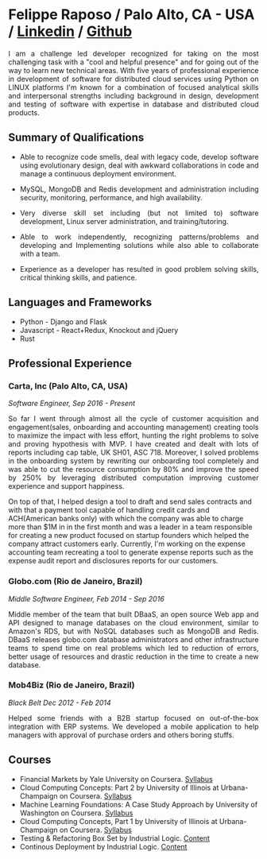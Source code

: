 Felippe Raposo / Palo Alto, CA - USA  / [Linkedin](https://www.linkedin.com/in/felippe-da-motta-raposo-88aa0562/) / [Github](https://github.com/felippemr)
==========================================================================================================
<p align="justify">
  I am a challenge led developer recognized for taking on the most challenging task with a "cool and helpful presence" and for going out of the way to learn new technical areas. With five years of professional experience in development of software for distributed cloud services using Python on LINUX platforms I'm known for a combination of focused analytical skills and interpersonal strengths including background in design, development and testing of software with expertise in database and distributed cloud products.
</p>

Summary of Qualifications
-------------------------
<ul>
  <li>
    <p align="justify">
      Able to recognize code smells, deal with legacy code, develop software using 
      evolutionary design, deal with awkward collaborations in code and manage a 
      continuous deployment environment.
    </p>
  </li>
  <li>
    <p align="justify">
      MySQL, MongoDB and Redis development and administration including security,
      monitoring, performance, and high availability.
    </p>
  </li>
  <li>
    <p align="justify">
      Very diverse skill set including (but not limited to) software development,
      Linux server administration, and training/tutoring.
    </p>
  </li>
  <li>
    <p align="justify">
      Able to work independently, recognizing patterns/problems and developing and
      Implementing solutions while also able to collaborate with a team.
    </p>
  </li>
  <li>
    <p align="justify">
      Experience as a developer has resulted in good problem solving skills, 
      critical thinking skills, and patience.
    </p>
  </li>
</ul>

Languages and Frameworks
-----------------
* Python - Django and Flask
* Javascript - React+Redux, Knockout and jQuery
* Rust

Professional Experience
-----------------------
### Carta, Inc (Palo Alto, CA, USA)

_Software Engineer, Sep 2016 - Present_
<p align="justify">
  So far I went through almost all the cycle of customer acquisition and engagement(sales, onboarding and accounting management) creating tools to maximize the impact with less effort, hunting the right problems to solve and proving hypothesis with MVP. I have created and dealt with lots of reports including cap table, UK SH01, ASC 718. Moreover, I solved problems in the onboarding system by rewriting our onboarding tool completely and was able to cut the resource consumption by 80% and improve the speed by 250% by leveraging distributed computation improving customer experience and support happiness.
  
  On top of that, I helped design a tool to draft and send sales contracts and with that a payment tool capable of handling credit cards and ACH(American banks only) with which the company was able to charge more than $1M in in the first month and was a leader in a team responsible for creating a new product focused on startup founders which helped the company attract customers early. Currently, I'm working on the expense accounting team recreating a tool to generate expense reports such as the expense audit report and disclosures reports for our customers.
</p>

### Globo.com (Rio de Janeiro, Brazil)

_Middle Software Engineer, Feb 2014 - Sep 2016_
<p align="justify">
  Middle member of the team that built DBaaS, an open source
  Web app and API designed to manage databases on the cloud environment, 
  similar to Amazon's RDS, but with NoSQL databases such as MongoDB and Redis. DBaaS releases globo.com database administrators and other infrastructure teams 
  to spend time on real problems which led to reduction of errors, better usage of 
  resources and drastic reduction in the time to create a new database.
</p>

### Mob4Biz (Rio de Janeiro, Brazil)

_Black Belt Dec 2012 - Feb 2014_
<p align="justify">
  Helped some friends with a B2B startup focused on out-of-the-box integration with ERP systems. 
  We developed a mobile application to help managers with approval of purchase orders and others boring stuffs.
</p>

Courses
----------------------------

* Financial Markets by Yale University on Coursera. [Syllabus](https://www.coursera.org/learn/financial-markets-global/)
* Cloud Computing Concepts: Part 2 by University of Illinois at Urbana-Champaign on Coursera. [Syllabus](https://www.coursera.org/learn/cloud-computing)
* Machine Learning Foundations: A Case Study Approach by University of Washington on Coursera. [Syllabus](https://www.coursera.org/learn/ml-foundations)
* Cloud Computing Concepts, Part 1 by University of Illinois at Urbana-Champaign on Coursera. [Syllabus](https://www.coursera.org/learn/cloud-computing-2)
* Testing & Refactoring Box Set by Industrial Logic. [Content](https://elearning.industriallogic.com/gh/submit?Action=AlbumContentsAction&album=trw&devLanguage=Java)
* Continous Deployment by Industrial Logic. [Content](https://elearning.industriallogic.com/gh/submit?Action=AlbumContentsAction&album=continuousDeployment&devLanguage=Python)
